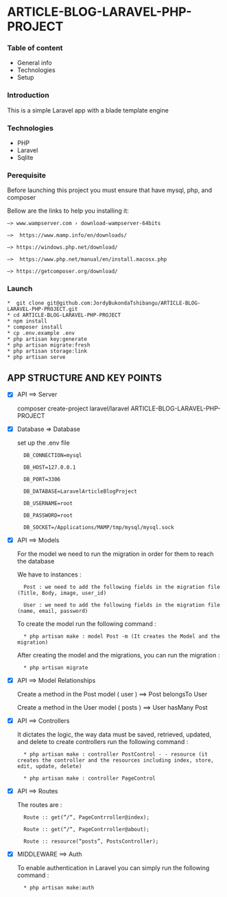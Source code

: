 # ARTICLE-BLOG-LARAVEL-PHP-PROJECT

### Table of content 

* General info
* Technologies
* Setup

### Introduction 

This is a simple Laravel app with a blade template engine

### Technologies

* PHP
* Laravel
* Sqlite

### Perequisite

Before launching this project you must ensure that have mysql, php, and composer

Bellow are the links to help you installing it:

    —> www.wampserver.com › download-wampserver-64bits

    —>  https://www.mamp.info/en/downloads/

    —> https://windows.php.net/download/

    —>  https://www.php.net/manual/en/install.macosx.php

    —> https://getcomposer.org/download/


### Launch

    *  git clone git@github.com:JordyBukondaTshibangu/ARTICLE-BLOG-LARAVEL-PHP-PROJECT.git
    * cd ARTICLE-BLOG-LARAVEL-PHP-PROJECT
    * npm install 
    * composer install
    * cp .env.example .env
    * php artisan key:generate
    * php artisan migrate:fresh
    * php artisan storage:link
    * php artisan serve 




## APP STRUCTURE AND KEY POINTS


- [x] API ==> Server
	
	composer create-project laravel/laravel ARTICLE-BLOG-LARAVEL-PHP-PROJECT		

- [x] Database  => Database	
	
	set up the .env file 

        DB_CONNECTION=mysql

        DB_HOST=127.0.0.1

        DB_PORT=3306

        DB_DATABASE=LaravelArticleBlogProject

        DB_USERNAME=root

        DB_PASSWORD=root

        DB_SOCKET=/Applications/MAMP/tmp/mysql/mysql.sock 
        
        


- [x] API ==> Models

	For the model we need to run the migration in order for them to reach the database

	We have to instances : 

        Post : we need to add the following fields in the migration file (Title, Body, image, user_id)

        User : we need to add the following fields in the migration file (name, email, password)

	To create the model run the following command : 

        * php artisan make : model Post -m (It creates the Model and the migration)
	
	After creating the model and the migrations, you can run the migration : 

        * php artisan migrate

- [x] API ==> Model Relationships

    Create a method in the Post model ( user ) ==> Post belongsTo User

    Create a method in the User model ( posts ) ==> User hasMany Post

	
- [x] API ==> Controllers

	It dictates the logic, the way data must be saved, retrieved, updated, and delete
	to create controllers run the following command : 

        * php artisan make : controller PostControl - - resource (it creates the controller and the resources including index, store, edit, update, delete)

        * php artisan make : controller PageControl 


- [x] API ==> Routes

    The routes are : 

        Route :: get(“/“, PageContrroller@index);

        Route :: get(“/“, PageContrroller@about);

        Route :: resource(“posts”, PostsController);



- [x] MIDDLEWARE ==> Auth

	To enable authentication in Laravel you can simply run the following command : 

        * php artisan make:auth 

